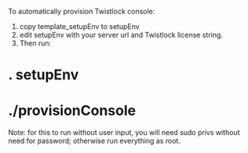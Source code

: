 To automatically provision Twistlock console: 
1) copy template_setupEnv to setupEnv
2) edit setupEnv with your server url and Twistlock license string.
3) Then run:
  # . setupEnv
  # ./provisionConsole


Note: for this to run without user input, you will need sudo privs without need for password;
      otherwise run everything as root.



